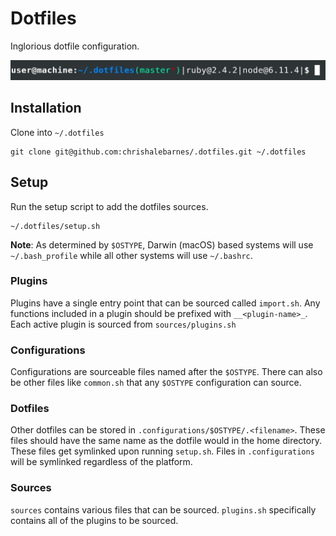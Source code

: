 Dotfiles
========

Inglorious dotfile configuration.


![a terminal prompt using .dotfiles.](https://raw.githubusercontent.com/chrishalebarnes/.dotfiles/master/prompt.png?raw=true)

## Installation
Clone into `~/.dotfiles`
```
git clone git@github.com:chrishalebarnes/.dotfiles.git ~/.dotfiles
```

## Setup
Run the setup script to add the dotfiles sources.
```
~/.dotfiles/setup.sh
```

**Note**: As determined by `$OSTYPE`, Darwin (macOS) based systems will use `~/.bash_profile` while all other systems will use `~/.bashrc`.

### Plugins
Plugins have a single entry point that can be sourced called `import.sh`. Any functions included in a plugin should be prefixed with `__<plugin-name>_`. Each active plugin is sourced from `sources/plugins.sh`

### Configurations
Configurations are sourceable files named after the `$OSTYPE`. There can also be other files like `common.sh` that any `$OSTYPE` configuration can source.

### Dotfiles
Other dotfiles can be stored in `.configurations/$OSTYPE/.<filename>`. These files should have the same name as the dotfile would in the home directory. These files get symlinked upon running `setup.sh`. Files in `.configurations` will be symlinked regardless of the platform.

### Sources
`sources` contains various files that can be sourced. `plugins.sh` specifically contains all of the plugins to be sourced.
